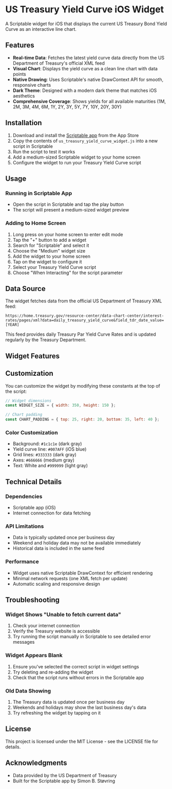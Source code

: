 # US Treasury Yield Curve iOS Widget

A Scriptable widget for iOS that displays the current US Treasury Bond Yield Curve as an interactive line chart.

## Features

- **Real-time Data**: Fetches the latest yield curve data directly from the US Department of Treasury's official XML feed
- **Visual Chart**: Displays the yield curve as a clean line chart with data points
- **Native Drawing**: Uses Scriptable's native DrawContext API for smooth, responsive charts
- **Dark Theme**: Designed with a modern dark theme that matches iOS aesthetics
- **Comprehensive Coverage**: Shows yields for all available maturities (1M, 2M, 3M, 4M, 6M, 1Y, 2Y, 3Y, 5Y, 7Y, 10Y, 20Y, 30Y)

## Installation

1. Download and install the [Scriptable app](https://scriptable.app) from the App Store
2. Copy the contents of `us_treasury_yield_curve_widget.js` into a new script in Scriptable
3. Run the script to test it works
4. Add a medium-sized Scriptable widget to your home screen
5. Configure the widget to run your Treasury Yield Curve script

## Usage

### Running in Scriptable App
- Open the script in Scriptable and tap the play button
- The script will present a medium-sized widget preview

### Adding to Home Screen
1. Long press on your home screen to enter edit mode
2. Tap the "+" button to add a widget
3. Search for "Scriptable" and select it
4. Choose the "Medium" widget size
5. Add the widget to your home screen
6. Tap on the widget to configure it
7. Select your Treasury Yield Curve script
8. Choose "When Interacting" for the script parameter

## Data Source

The widget fetches data from the official US Department of Treasury XML feed:
```
https://home.treasury.gov/resource-center/data-chart-center/interest-rates/pages/xml?data=daily_treasury_yield_curve&field_tdr_date_value=[YEAR]
```

This feed provides daily Treasury Par Yield Curve Rates and is updated regularly by the Treasury Department.

## Widget Features

## Customization

You can customize the widget by modifying these constants at the top of the script:

```javascript
// Widget dimensions
const WIDGET_SIZE = { width: 350, height: 150 };

// Chart padding
const CHART_PADDING = { top: 25, right: 20, bottom: 35, left: 40 };
```

### Color Customization
- Background: `#1c1c1e` (dark gray)
- Yield curve line: `#007AFF` (iOS blue)
- Grid lines: `#333333` (dark gray)
- Axes: `#666666` (medium gray)
- Text: White and `#999999` (light gray)

## Technical Details

### Dependencies
- Scriptable app (iOS)
- Internet connection for data fetching

### API Limitations
- Data is typically updated once per business day
- Weekend and holiday data may not be available immediately
- Historical data is included in the same feed

### Performance
- Widget uses native Scriptable DrawContext for efficient rendering
- Minimal network requests (one XML fetch per update)
- Automatic scaling and responsive design

## Troubleshooting

### Widget Shows "Unable to fetch current data"
1. Check your internet connection
2. Verify the Treasury website is accessible
3. Try running the script manually in Scriptable to see detailed error messages

### Widget Appears Blank
1. Ensure you've selected the correct script in widget settings
2. Try deleting and re-adding the widget
3. Check that the script runs without errors in the Scriptable app

### Old Data Showing
1. The Treasury data is updated once per business day
2. Weekends and holidays may show the last business day's data
3. Try refreshing the widget by tapping on it

## License

This project is licensed under the MIT License - see the LICENSE file for details.

## Acknowledgments

- Data provided by the US Department of Treasury
- Built for the Scriptable app by Simon B. Støvring

